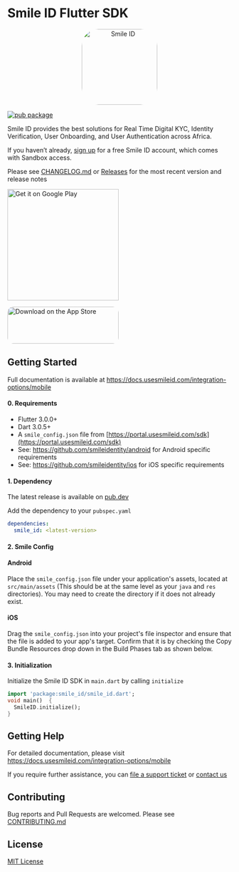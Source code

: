 # Smile ID Flutter SDK

<p align="center">
<a href="https://apps.apple.com/us/app/smile-id/id6448359701?itscg=30200&amp;itsct=apps_box_appicon" style="width: 170px; height: 170px; border-radius: 22%; overflow: hidden; display: inline-block; vertical-align: middle;"><img src="https://is1-ssl.mzstatic.com/image/thumb/Purple221/v4/30/4a/94/304a94c9-239c-e460-c7e0-702cc8945827/AppIcon-1x_U007emarketing-0-10-0-85-220-0.png/540x540bb.jpg" alt="Smile ID" style="width: 170px; height: 170px; border-radius: 22%; overflow: hidden; display: inline-block; vertical-align: middle;"></a>
</p>

[![pub package](https://img.shields.io/pub/v/smile_id.svg)](https://pub.dev/packages/smile_id)

Smile ID provides the best solutions for Real Time Digital KYC, Identity Verification, User
Onboarding, and User Authentication across Africa.

If you haven’t already,
[sign up](https://www.usesmileid.com/schedule-a-demo/) for a free Smile ID account, which comes
with Sandbox access.

Please see [CHANGELOG.md](CHANGELOG.md) or
[Releases](https://github.com/smileidentity/android/releases) for the most recent version and
release notes

<a href='https://play.google.com/store/apps/details?id=com.smileidentity.sample&utm_source=github&utm_campaign=android&pcampaignid=pcampaignidMKT-Other-global-all-co-prtnr-py-PartBadge-Mar2515-1'><img width="250" alt='Get it on Google Play' src='https://play.google.com/intl/en_us/badges/static/images/badges/en_badge_web_generic.png'/></a>

<a href="https://apps.apple.com/us/app/smile-id/id6448359701?itsct=apps_box_badge&amp;itscg=30200" style="display: inline-block; overflow: hidden; border-radius: 13px; width: 250px; height: 83px;"><img src="https://tools.applemediaservices.com/api/badges/download-on-the-app-store/black/en-us?size=250x83&amp;releaseDate=1710028800" alt="Download on the App Store" style="border-radius: 13px; width: 250px; height: 83px;"></a>

## Getting Started

Full documentation is available at https://docs.usesmileid.com/integration-options/mobile

#### 0. Requirements

* Flutter 3.0.0+
* Dart 3.0.5+
* A `smile_config.json` file from [https://portal.usesmileid.com/sdk](https://portal.usesmileid.com/sdk)
* See: https://github.com/smileidentity/android for Android specific requirements
* See: https://github.com/smileidentity/ios for iOS specific requirements

#### 1. Dependency


The latest release is available on [pub.dev](https://pub.dev/packages/smile_id)

Add the dependency to your `pubspec.yaml`

```yaml
dependencies:
  smile_id: <latest-version>
```

#### 2. Smile Config

#### Android

Place the `smile_config.json` file under your application's assets, located at `src/main/assets` 
(This should be at the same level as your `java` and `res` directories). You may need to create the
directory if it does not already exist.

#### iOS

Drag the `smile_config.json` into your project's file inspector and ensure that the file is added to
your app's target. Confirm that it is by checking the Copy Bundle Resources drop down in the Build
Phases tab as shown below.

#### 3. Initialization

Initialize the Smile ID SDK in `main.dart` by calling `initialize`

```dart
import 'package:smile_id/smile_id.dart';
void main()  {
  SmileID.initialize();
}
```

## Getting Help

For detailed documentation, please visit https://docs.usesmileid.com/integration-options/mobile

If you require further assistance, you can
[file a support ticket](https://portal.usesmileid.com/partner/support/tickets) or
[contact us](https://www.usesmileid.com/contact-us/)

## Contributing

Bug reports and Pull Requests are welcomed. Please see [CONTRIBUTING.md](CONTRIBUTING.md)

## License

[MIT License](LICENSE)
